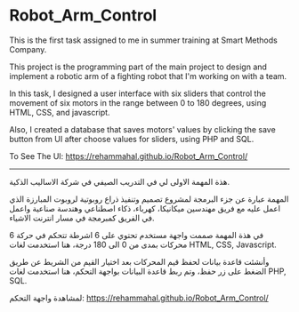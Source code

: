 # Robot_Arm_Control


This is the first task assigned to me in summer training at Smart Methods Company.

This project is the programming part of the main project to design and implement a robotic arm of a fighting robot that I'm working on with a team.

In this task, I designed a user interface with six sliders that control the movement of six motors in the range between 0 to 180 degrees, using HTML, CSS, and javascript.

Also, I created a database that saves motors' values by clicking the save button from UI after choose values for sliders, using PHP and SQL.

To See The UI: https://rehammahal.github.io/Robot_Arm_Control/
________________________________________


هذة المهمة الاولى لي في التدريب الصيفي في شركة الاساليب الذكية.

المهمة عبارة عن جزء البرمجة لمشروع تصميم وتنفيذ ذراع روبوتية لروبوت المبارزة الذي اعمل عليه مع فريق مهندسين ميكانيكا، كهرباء، ذكاء اصطناعي وهندسة صناعية واعمل في الفريق كمبرمجة في مسار انترنت الاشياء.

في هذة المهمة صممت واجهة مستخدم تحتوي على 6 اشرطة تتحكم في حركة 6 محركات بمدى من 0 الى 180 درجة، هنا استخدمت لغات
HTML, CSS, Javascript.

وأنشئت قاعدة بيانات لحفظ قيم المحركات بعد اختيار القيم من الشريط عن طريق الضغط على زر حفظ، وتم ربط قاعدة البيانات بواجهة التحكم، هنا استخدمت لغات
PHP, SQL.

لمشاهدة واجهة التحكم: https://rehammahal.github.io/Robot_Arm_Control/
